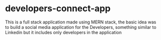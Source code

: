 # developers-connect-app
This is a full stack application made using MERN stack, the basic idea was to build a social media application for the Developers, something similar to Linkedin but it includes only developers in the application

